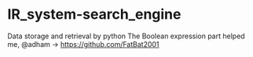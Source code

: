 # IR_system-search_engine
Data storage and retrieval by python
The Boolean expression part helped me, @adham -> https://github.com/FatBat2001
